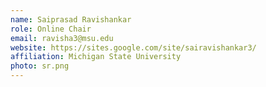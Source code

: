 ```yaml
---
name: Saiprasad Ravishankar
role: Online Chair
email: ravisha3@msu.edu
website: https://sites.google.com/site/sairavishankar3/
affiliation: Michigan State University
photo: sr.png
---
```

